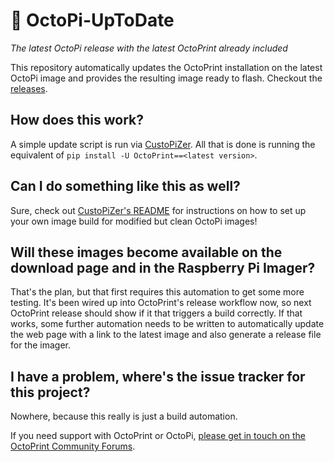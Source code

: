 # 🤖 OctoPi-UpToDate

*The latest OctoPi release with the latest OctoPrint already included*

This repository automatically updates the OctoPrint installation on the latest OctoPi image
and provides the resulting image ready to flash. Checkout the [releases](https://github.com/OctoPrint/OctoPi-UpToDate/releases).

## How does this work?

A simple update script is run via [CustoPiZer](https://github.com/OctoPrint/CustoPiZer).
All that is done is running the equivalent of `pip install -U OctoPrint==<latest version>`.

## Can I do something like this as well?

Sure, check out [CustoPiZer's README](https://github.com/OctoPrint/CustoPiZer) for 
instructions on how to set up your own image build for modified but clean OctoPi images!

## Will these images become available on the download page and in the Raspberry Pi Imager?

That's the plan, but that first requires this automation to get some more testing. It's been wired up into OctoPrint's 
release workflow now, so next OctoPrint release should show if it that triggers a build correctly. If that works,
some further automation needs to be written to automatically update the web page with a link to the latest image
and also generate a release file for the imager.

## I have a problem, where's the issue tracker for this project?

Nowhere, because this really is just a build automation.

If you need support with OctoPrint or OctoPi, [please get in touch on the OctoPrint Community Forums](https://community.octoprint.org).
